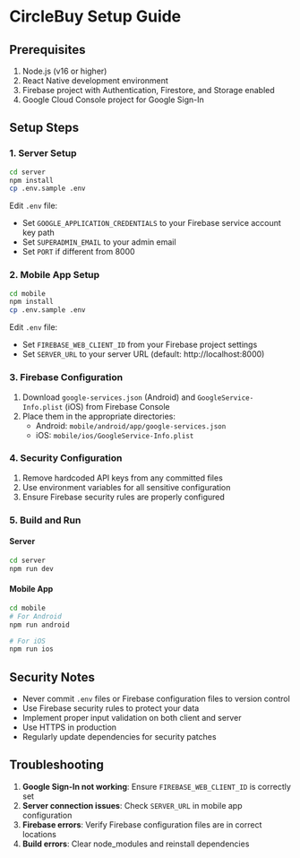 # CircleBuy Setup Guide

## Prerequisites

1. Node.js (v16 or higher)
2. React Native development environment
3. Firebase project with Authentication, Firestore, and Storage enabled
4. Google Cloud Console project for Google Sign-In

## Setup Steps

### 1. Server Setup

```bash
cd server
npm install
cp .env.sample .env
```

Edit `.env` file:
- Set `GOOGLE_APPLICATION_CREDENTIALS` to your Firebase service account key path
- Set `SUPERADMIN_EMAIL` to your admin email
- Set `PORT` if different from 8000

### 2. Mobile App Setup

```bash
cd mobile
npm install
cp .env.sample .env
```

Edit `.env` file:
- Set `FIREBASE_WEB_CLIENT_ID` from your Firebase project settings
- Set `SERVER_URL` to your server URL (default: http://localhost:8000)

### 3. Firebase Configuration

1. Download `google-services.json` (Android) and `GoogleService-Info.plist` (iOS) from Firebase Console
2. Place them in the appropriate directories:
   - Android: `mobile/android/app/google-services.json`
   - iOS: `mobile/ios/GoogleService-Info.plist`

### 4. Security Configuration

1. Remove hardcoded API keys from any committed files
2. Use environment variables for all sensitive configuration
3. Ensure Firebase security rules are properly configured

### 5. Build and Run

#### Server
```bash
cd server
npm run dev
```

#### Mobile App
```bash
cd mobile
# For Android
npm run android

# For iOS
npm run ios
```

## Security Notes

- Never commit `.env` files or Firebase configuration files to version control
- Use Firebase security rules to protect your data
- Implement proper input validation on both client and server
- Use HTTPS in production
- Regularly update dependencies for security patches

## Troubleshooting

1. **Google Sign-In not working**: Ensure `FIREBASE_WEB_CLIENT_ID` is correctly set
2. **Server connection issues**: Check `SERVER_URL` in mobile app configuration
3. **Firebase errors**: Verify Firebase configuration files are in correct locations
4. **Build errors**: Clear node_modules and reinstall dependencies